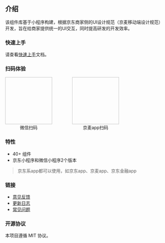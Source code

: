 ## 介绍

该组件库基于小程序构建，根据京东商家侧的UI设计规范（京麦移动端设计规范）开发，旨在给商家提供统一的UI交互，同时提高研发的开发效率。

### 快速上手

请查看[快速上手](#/components/quickUse)文档。

### 扫码体验

<div style="display: inline-block; margin-right: 60px;">
  <img style="width: 150px; height: 150px;" :src="WxQrcode" />
  <div style="text-align: center;">微信扫码</div>
</div>

<div style="display: inline-block;">
  <img style="width: 150px; height: 150px;" :src="JmQrcode" />
  <div style="text-align: center;">京麦app扫码</div>
</div>

### 特性

* 40+ 组件
* 京东小程序和微信小程序2个版本

> 京东系app都可以使用，如京东app、京麦app、京东金融app

### 链接

* [意见反馈](https://github.com/jd-ftf/wot-design-mini/issues)
* [更新日志](#/components/changelog)
* [常见问题](#/components/commonProblems)

### 开源协议

本项目遵循 MIT 协议。

<script>
import WxQrcode from '../assets/img/wx.jpg'
import JmQrcode from '../assets/img/jm.jpg'

export default {
  data () {
    return {
      WxQrcode,
      JmQrcode
    }
  }
}
</script>